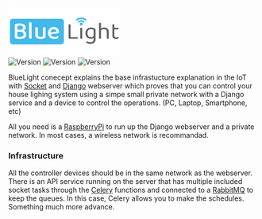 <img src="components/logo-small.png"><br><img src="https://img.shields.io/github/issues/lnxpy/bluelight?style=square" alt="Version" style="max-width:100%;"> <img src="https://img.shields.io/github/stars/lnxpy/bluelight?style=square" alt="Version" style="max-width:100%;"> <img src="https://img.shields.io/github/license/lnxpy/bluelight?color=purple&style=square" alt="Version" style="max-width:100%;">

BlueLight conecept explains the base infrastucture explanation in the IoT with [Socket]() and [Django]() webserver which proves that you can control your house lighing system using a simpe small private network with a Django service and a device to control the operations. (PC, Laptop, Smartphone, etc)

All you need is a [RaspberryPi]() to run up the Django webserver and a private network. In most cases, a wireless network is recommandad.

### Infrastructure
All the controller devices should be in the same network as the webserver. There is an API service running on the server that has multiple included socket tasks through the [Celery]() functions and connected to a [RabbitMQ]() to keep the queues. In this case, Celery allows you to make the schedules. Something much more advance.
